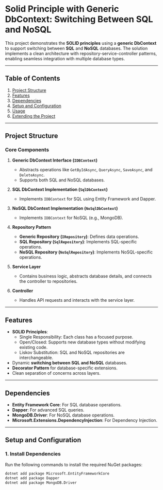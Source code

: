 # Solid Principle with Generic DbContext: Switching Between SQL and NoSQL

This project demonstrates the **SOLID principles** using a **generic DbContext** to support switching between **SQL** and **NoSQL** databases. The solution implements a clean architecture with repository-service-controller patterns, enabling seamless integration with multiple database types.

---

## Table of Contents

1. [Project Structure](#project-structure)
2. [Features](#features)
3. [Dependencies](#dependencies)
4. [Setup and Configuration](#setup-and-configuration)
5. [Usage](#usage)
6. [Extending the Project](#extending-the-project)

---

## Project Structure

### Core Components

1. **Generic DbContext Interface (`IDBContext`)**
   - Abstracts operations like `GetByIdAsync`, `QueryAsync`, `SaveAsync`, and `DeleteAsync`.
   - Supports both SQL and NoSQL databases.

2. **SQL DbContext Implementation (`SqlDbContext`)**
   - Implements `IDBContext` for SQL using Entity Framework and Dapper.

3. **NoSQL DbContext Implementation (`NoSqlDbContext`)**
   - Implements `IDBContext` for NoSQL (e.g., MongoDB).

4. **Repository Pattern**
   - **Generic Repository (`IRepository`)**: Defines data operations.
   - **SQL Repository (`SqlRepository`)**: Implements SQL-specific operations.
   - **NoSQL Repository (`NoSqlRepository`)**: Implements NoSQL-specific operations.

5. **Service Layer**
   - Contains business logic, abstracts database details, and connects the controller to repositories.

6. **Controller**
   - Handles API requests and interacts with the service layer.

---

## Features

- **SOLID Principles**:
  - Single Responsibility: Each class has a focused purpose.
  - Open/Closed: Supports new database types without modifying existing code.
  - Liskov Substitution: SQL and NoSQL repositories are interchangeable.
- Dynamic **switching between SQL and NoSQL** databases.
- **Decorator Pattern** for database-specific extensions.
- Clean separation of concerns across layers.

---

## Dependencies

- **Entity Framework Core**: For SQL database operations.
- **Dapper**: For advanced SQL queries.
- **MongoDB.Driver**: For NoSQL database operations.
- **Microsoft.Extensions.DependencyInjection**: For Dependency Injection.

---

## Setup and Configuration

### 1. Install Dependencies

Run the following commands to install the required NuGet packages:
```bash
dotnet add package Microsoft.EntityFrameworkCore
dotnet add package Dapper
dotnet add package MongoDB.Driver
